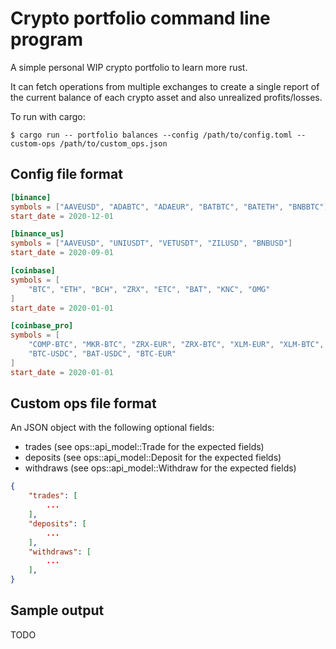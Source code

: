 # Crypto portfolio command line program

A simple personal WIP crypto portfolio to learn more rust.

It can fetch operations from multiple exchanges to create a single report of the current balance of each crypto asset and also unrealized profits/losses.

To run with cargo:
```shell
$ cargo run -- portfolio balances --config /path/to/config.toml --custom-ops /path/to/custom_ops.json
```

## Config file format

```toml
[binance]
symbols = ["AAVEUSD", "ADABTC", "ADAEUR", "BATBTC", "BATETH", "BNBBTC"]
start_date = 2020-12-01

[binance_us]
symbols = ["AAVEUSD", "UNIUSDT", "VETUSDT", "ZILUSD", "BNBUSD"]
start_date = 2020-09-01

[coinbase]
symbols = [
    "BTC", "ETH", "BCH", "ZRX", "ETC", "BAT", "KNC", "OMG"
]
start_date = 2020-01-01

[coinbase_pro]
symbols = [
    "COMP-BTC", "MKR-BTC", "ZRX-EUR", "ZRX-BTC", "XLM-EUR", "XLM-BTC", 
    "BTC-USDC", "BAT-USDC", "BTC-EUR"
]
start_date = 2020-01-01
```

## Custom ops file format
An JSON object with the following optional fields:
- trades (see ops::api_model::Trade for the expected fields)
- deposits (see ops::api_model::Deposit for the expected fields)
- withdraws (see ops::api_model::Withdraw for the expected fields)

```json
{
    "trades": [
        ...
    ],
    "deposits": [
        ...
    ],
    "withdraws": [
        ...
    ],
}
```

## Sample output

TODO